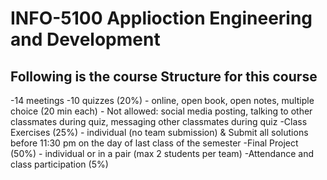 # INFO-5100 Applioction Engineering and Development

## Following is the course Structure for this course
-14 meetings
-10 quizzes (20%) - online, open book, open notes, multiple choice (20 min each)
             - Not allowed:  social media posting, talking to other classmates during quiz, messaging other classmates during quiz
-Class Exercises (25%) - individual (no team submission) & Submit all solutions before 11:30 pm on the day of last class of the semester 
-Final Project (50%) - individual or in a pair (max 2 students per team)
-Attendance and class participation (5%)
